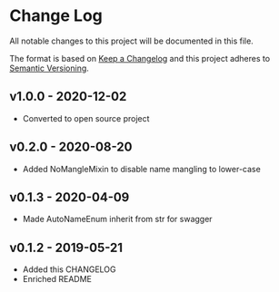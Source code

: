 # Change Log

All notable changes to this project will be documented in this file.

The format is based on [Keep a Changelog](http://keepachangelog.com/)
and this project adheres to [Semantic Versioning](http://semver.org/).

## v1.0.0 - 2020-12-02
- Converted to open source project

## v0.2.0 - 2020-08-20
- Added NoMangleMixin to disable name mangling to lower-case

## v0.1.3 - 2020-04-09
- Made AutoNameEnum inherit from str for swagger

## v0.1.2 - 2019-05-21
- Added this CHANGELOG
- Enriched README
